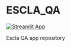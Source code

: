 # ESCLA_QA
[![Streamlit App](https://static.streamlit.io/badges/streamlit_badge_black_white.svg)](https://escla-pylinac.streamlit.app)

Escla QA app repository

